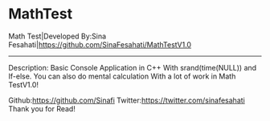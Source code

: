# MathTest
Math Test|Developed By:Sina Fesahati|https://github.com/SinaFesahati/MathTestV1.0
**************************************************************************************
Description:
Basic Console Application in C++ With srand(time(NULL)) and If-else.
You can also do mental calculation With a lot of work in Math TestV1.0!

Github:https://github.com/Sinafi
Twitter:https://twitter.com/sinafesahati
Thank you for Read!
